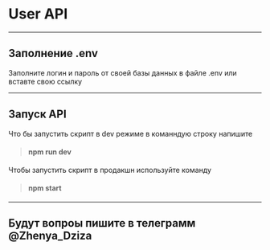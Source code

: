 # User API

---

## Заполнение .env
Заполните логин и пароль от своей базы данных в файле .env или вставте свою ссылку

---

## Запуск API 

Что бы запустить скрипт в dev режиме в команндую строку напишите

> #### npm run dev

Чтобы запустить скрипт в продакшн используйте команду

> #### npm start

---

## Будут вопроы пишите в телеграмм @Zhenya_Dziza


